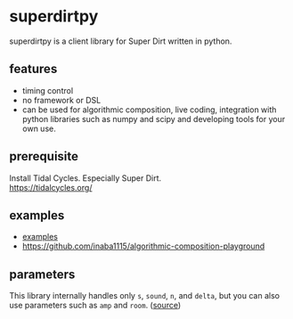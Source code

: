 # superdirtpy
superdirtpy is a client library for Super Dirt written in python.

## features
- timing control
- no framework or DSL
- can be used for algorithmic composition, live coding, integration with python libraries such as numpy and scipy and developing tools for your own use.

## prerequisite
Install Tidal Cycles. Especially Super Dirt.  
https://tidalcycles.org/

## examples
- [examples](./examples/)
- https://github.com/inaba1115/algorithmic-composition-playground

## parameters
This library internally handles only `s`, `sound`, `n`, and `delta`, but you can also use parameters such as `amp` and `room`. ([source](./superdirtpy/params.py))
